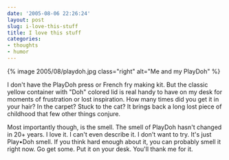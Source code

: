 ```yaml
---
date: '2005-08-06 22:26:24'
layout: post
slug: i-love-this-stuff
title: I love this stuff
categories:
- thoughts
- humor
---
```


{% image 2005/08/playdoh.jpg class="right" alt="Me and my PlayDoh" %}

I don't have the PlayDoh press or French fry making kit. But the classic yellow container with "Doh" colored lid is real handy to have on my desk for moments of frustration or lost inspiration. How many times did you get it in your hair? In the carpet? Stuck to the cat? It brings back a long lost piece of childhood that few other things conjure.

Most importantly though, is the smell. The smell of PlayDoh hasn't changed in 20+ years. I love it. I can't even describe it. I don't want to try. It's just Play•Doh smell. If you think hard enough about it, you can probably smell it right now. Go get some. Put it on your desk. You'll thank me for it.
